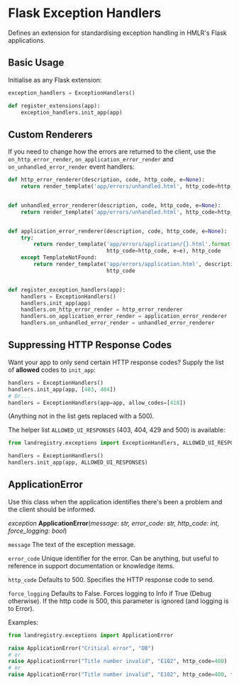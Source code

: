 # Flask Exception Handlers

Defines an extension for standardising exception handling in HMLR's Flask applications.

## Basic Usage

Initialise as any Flask extension:

```python
exception_handlers = ExceptionHandlers()

def register_extensions(app):
    exception_handlers.init_app(app)
```

## Custom Renderers

If you need to change how the errors are returned to the client, use the `on_http_error_render`, `on_application_error_render` and `on_unhandled_error_render` event handlers:

```python
def http_error_renderer(description, code, http_code, e=None):
    return render_template('app/errors/unhandled.html', http_code=http_code), http_code


def unhandled_error_renderer(description, code, http_code, e=None):
    return render_template('app/errors/unhandled.html', http_code=http_code), http_code


def application_error_renderer(description, code, http_code, e=None):
    try:
        return render_template('app/errors/application/{}.html'.format(e.code), description=e.message, code=e.code,
                               http_code=http_code, e=e), http_code
    except TemplateNotFound:
        return render_template('app/errors/application.html', description=e.message, code=e.code, http_code=http_code),
                               http_code


def register_exception_handlers(app):
    handlers = ExceptionHandlers()
    handlers.init_app(app)
    handlers.on_http_error_render = http_error_renderer
    handlers.on_application_error_render = application_error_renderer
    handlers.on_unhandled_error_render = unhandled_error_renderer
```

## Suppressing HTTP Response Codes

Want your app to only send certain HTTP response codes? Supply the list of **allowed** codes to `init_app`:

```python
handlers = ExceptionHandlers()
handlers.init_app(app, [403, 404])
# Or...
handlers = ExceptionHandlers(app=app, allow_codes=[418])
```

(Anything not in the list gets replaced with a 500).

The helper list `ALLOWED_UI_RESPONSES` (403, 404, 429 and 500) is available:

```python
from landregistry.exceptions import ExceptionHandlers, ALLOWED_UI_RESPONSES

handlers = ExceptionHandlers()
handlers.init_app(app, ALLOWED_UI_RESPONSES)
```

## ApplicationError

Use this class when the application identifies there's been a problem and the client should be informed.

*exception* **ApplicationError**(*message: str, error_code: str, http_code: int, force_logging: bool*)

`message` The text of the exception message.

`error_code` Unique identifier for the error. Can be anything, but useful to reference in support documentation or
knowledge items.

`http_code` Defaults to 500. Specifies the HTTP response code to send.

`force_logging` Defaults to False. Forces logging to Info if True (Debug otherwise). If the http code is 500, this
parameter is ignored (and logging is to Error).

Examples:

```python
from landregistry.exceptions import ApplicationError

raise ApplicationError("Critical error", "DB")
# or
raise ApplicationError("Title number invalid", "E102", http_code=400)
# or
raise ApplicationError("Title number invalid", "E102", http_code=400, force_logging=True)
```

